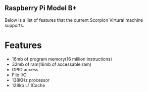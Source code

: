 ## Raspberry Pi Model B+
Below is a list of features that the current Scorpion Virtural machine supports.

# Features
- 16mb of program memory(16 million instructions)
- 32mb of ram(16mb of accessable ram)
- GPIO access
- File I/O
- 138KHz processor
- 128kb L1 ICache
